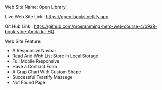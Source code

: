 Web Site Name: Open Library

Live Web Site Link : https://open-books.netlify.app

Git Hub Link : https://github.com/programming-hero-web-course-4/b9a8-book-vibe-Amdadul-HQ

Web Site Feature:

 * A Responsive Navbar
 * Read And Wish List Store in Local Storage
 * Full Mobile Responsive
 * Have a Contract Form
 * A Grap Chart With Custom Shape
 * Successful Toastify Massege
 * Not Found Page
